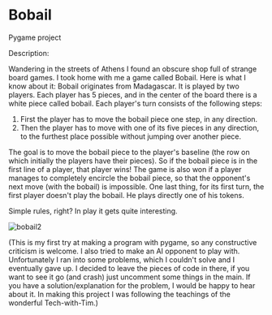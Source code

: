# Bobail
Pygame project

Description:

Wandering in the streets of Athens I found an obscure shop full of strange board games. I took home with me a game called Bobail. Here is what I know about it:
Bobail originates from Madagascar. It is played by two players. Each player has 5 pieces, and in the center of the board there is a white piece called bobail. Each player's turn consists of the following steps:
1. First the player has to move the bobail piece one step, in any direction.
2. Then the player has to move with one of its five pieces in any direction, to the furthest place possible without jumping over another piece.

The goal is to move the bobail piece to the player's baseline (the row on which initially the players have their pieces). 
So if the bobail piece is in the first line of a player, that player wins!
The game is also won if a player manages to completely encircle the bobail piece, so that the opponent's next move (with the bobail) is impossible.
One last thing, for its first turn, the first player doesn't play the bobail. He plays directly one of his tokens.

Simple rules, right? In play it gets quite interesting.




![bobail2](https://user-images.githubusercontent.com/97115280/169659831-815ed931-18ce-4724-8a17-667dbe2bc525.jpg)







(This is my first try at making a program with pygame, so any constructive criticism is welcome.
I also tried to make an AI opponent to play with. Unfortunately I ran into some problems, which I couldn't solve and I eventually gave up.
I decided to leave the pieces of code in there, if you want to see it go (and crash) just uncomment some things in the main. 
If you have a solution/explanation for the problem, I would be happy to hear about it.
In making this project I was following the teachings of the wonderful Tech-with-Tim.)
